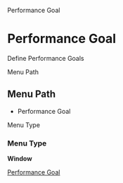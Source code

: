 
Performance Goal
# Performance Goal


Define Performance Goals

Menu Path
## Menu Path



- Performance Goal

Menu Type
### Menu Type

**Window**


[Performance Goal](../../functional-guide/window/window-performance-goal.md)
